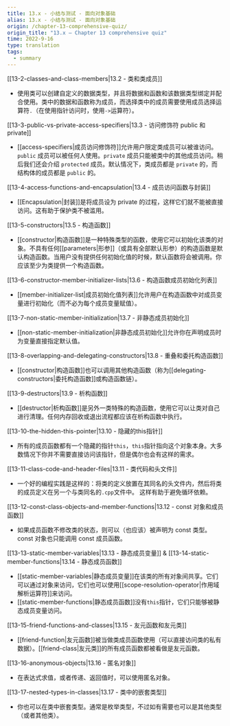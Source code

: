 ```yaml
---
title: 13.x - 小结与测试 - 面向对象基础
alias: 13.x - 小结与测试 - 面向对象基础
origin: /chapter-13-comprehensive-quiz/
origin_title: "13.x — Chapter 13 comprehensive quiz"
time: 2022-9-16
type: translation
tags:
  - summary
---
```


[[13-2-classes-and-class-members|13.2 - 类和类成员]]

- 使用类可以创建自定义的数据类型，并且将数据和函数和该数据类型绑定并配合使用。类中的数据和函数称为成员，而选择类中的成员需要使用成员选择运算符`.`（在使用指针访问时，使用`->`运算符）。

[[13-3-public-vs-private-access-specifiers|13.3 - 访问修饰符 public 和 private]]

- [[access-specifiers|成员访问修饰符]]允许用户限定类成员可以被谁访问。`public` 成员可以被任何人使用。`private` 成员只能被类中的其他成员访问。稍后我们还会介绍 `protected` 成员。默认情况下，类成员都是 `private` 的，而结构体的成员都是 `public` 的。

[[13-4-access-functions-and-encapsulation|13.4 - 成员访问函数与封装]]

- [[Encapsulation|封装]]是将成员设为 private 的过程，这样它们就不能被直接访问。这有助于保护类不被滥用。

[[13-5-constructors|13.5 - 构造函数]]

- [[constructor|构造函数]]是一种特殊类型的函数，使用它可以初始化该类的对象。不具有任何[[parameters|形参]]（或具有全部默认形参）的构造函数是默认构造函数。当用户没有提供任何初始化值的时候，默认函数将会被调用。你应该至少为类提供一个构造函数。

[[13-6-constructor-member-initializer-lists|13.6 - 构造函数成员初始化列表]]

- [[member-initializer-list|成员初始化值列表]]允许用户在构造函数中对成员变量进行初始化（而不必为每个成员变量赋值）。

[[13-7-non-static-member-initialization|13.7 - 非静态成员初始化]]

- [[non-static-member-initialization|非静态成员初始化]]允许你在声明成员时为变量直接指定默认值。

[[13-8-overlapping-and-delegating-constructors|13.8 - 重叠和委托构造函数]]

- [[constructor|构造函数]]也可以调用其他构造函数（称为[[delegating-constructors|委托构造函数]]或构造函数链）。

[[13-9-destructors|13.9 - 析构函数]]

- [[destructor|析构函数]]是另外一类特殊的构造函数，使用它可以让类对自己进行清理。任何内存回收或退出流程都应该在析构函数中执行。

[[13-10-the-hidden-this-pointer|13.10 - 隐藏的this指针]]

- 所有的成员函数都有一个隐藏的指针`this`，`this`指针指向这个对象本身。大多数情况下你并不需要直接访问该指针，但是偶尔也会有这样的需求。

[[13-11-class-code-and-header-files|13.11 - 类代码和头文件]]

- 一个好的编程实践是这样的：将类的定义放置在其同名的头文件内，然后将类的成员定义在另一个与类同名的`.cpp`文件中。 这样有助于避免循环依赖。

[[13-12-const-class-objects-and-member-functions|13.12 - const 对象和成员函数]]

- 如果成员函数不修改类的状态，则可以（也应该）被声明为 const 类型。const 对象也只能调用 const 成员函数。

[[13-13-static-member-variables|13.13 - 静态成员变量]] & [[13-14-static-member-functions|13.14 - 静态成员函数]]

- [[static-member-variables|静态成员变量]]在该类的所有对象间共享。它们可以通过对象来访问，它们也可以使用[[scope-resolution-operator|作用域解析运算符]]来访问。
- [[static-member-functions|静态成员函数]]没有`this`指针，它们只能够被静态成员变量访问。

[[13-15-friend-functions-and-classes|13.15 - 友元函数和友元类]]

- [[friend-function|友元函数]]被当做类成员函数使用（可以直接访问类的私有数据）。[[friend-class|友元类]]的所有成员函数都被看做是友元函数。

[[13-16-anonymous-objects|13.16 - 匿名对象]]

- 在表达式求值，或者传递、返回值时，可以使用匿名对象。

[[13-17-nested-types-in-classes|13.17 - 类中的嵌套类型]]

- 你也可以在类中嵌套类型。通常是枚举类型，不过如有需要也可以是其他类型（或者其他类）。
